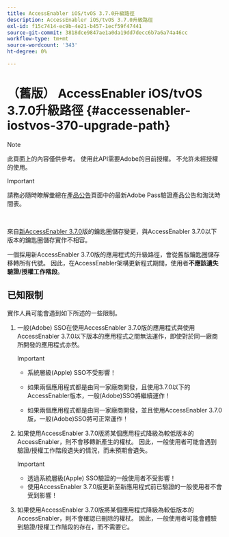 ```yaml
---
title: AccessEnabler iOS/tvOS 3.7.0升級路徑
description: AccessEnabler iOS/tvOS 3.7.0升級路徑
exl-id: f15c7414-ec9b-4e21-b457-1ecf59f47441
source-git-commit: 3818dce9847ae1a0da19dd7decc6b7a6a74a46cc
workflow-type: tm+mt
source-wordcount: '343'
ht-degree: 0%

---
```


# （舊版） AccessEnabler iOS/tvOS 3.7.0升級路徑 {#accessenabler-iostvos-370-upgrade-path}

>[!NOTE]
>
>此頁面上的內容僅供參考。 使用此API需要Adobe的目前授權。 不允許未經授權的使用。

>[!IMPORTANT]
>
> 請務必隨時瞭解彙總在[產品公告](/help/authentication/product-announcements.md)頁面中的最新Adobe Pass驗證產品公告和淘汰時間表。

</br>

來自[新AccessEnabler 3.7.0](/help/authentication/notes-releases/authn-rn-ios-tvos-370.md)版的鑰匙圈儲存變更，與AccessEnabler 3.7.0以下版本的鑰匙圈儲存實作不相容。

一個採用新AccessEnabler 3.7.0版的應用程式的升級路徑，會從舊版鑰匙圈儲存移轉所有代號。 因此，在AccessEnabler架構更新程式期間，使用者&#x200B;**不應該遺失驗證/授權工作階段**。

## 已知限制

實作人員可能會遇到如下所述的一些限制。


1. 一般(Adobe) SSO在使用AccessEnabler 3.7.0版的應用程式與使用AccessEnabler 3.7.0以下版本的應用程式之間無法運作，即使對於同一廠商所開發的應用程式亦然。

   >[!IMPORTANT]
   >
   >* 系統層級(Apple) SSO不受影響！
   >
   >* 如果兩個應用程式都是由同一家廠商開發，且使用3.7.0以下的AccessEnabler版本，一般(Adobe)SSO將繼續運作！
   >
   >* 如果兩個應用程式都是由同一家廠商開發，並且使用AccessEnabler 3.7.0版，一般(Adobe)SSO將可正常運作！


1. 如果使用AccessEnabler 3.7.0版將某個應用程式降級為較低版本的AccessEnabler，則不會移轉新產生的權杖。 因此，一般使用者可能會遇到驗證/授權工作階段遺失的情況，而未預期會遺失。

   >[!IMPORTANT]
   >
   >* 透過系統層級(Apple) SSO驗證的一般使用者不受影響！
   >* 使用AccessEnabler 3.7.0版更新至新應用程式前已驗證的一般使用者不會受到影響！

1. 如果使用AccessEnabler 3.7.0版將某個應用程式降級為較低版本的AccessEnabler，則不會確認已刪除的權杖。 因此，一般使用者可能會體驗到驗證/授權工作階段的存在，而不需要它。
